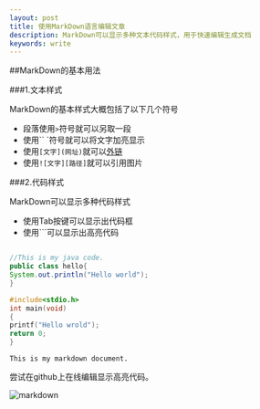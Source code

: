 ```yaml
---
layout: post
title: 使用MarkDown语言编辑文章
description: MarkDown可以显示多种文本代码样式，用于快速编辑生成文档
keywords: write
---
```


##MarkDown的基本用法

###1.文本样式

  MarkDown的基本样式大概包括了以下几个符号

* 段落使用`>`符号就可以另取一段
* 使用`` `符号就可以将文字加亮显示
* 使用`[文字](网址)`就可以[外链](http://wowubuntu.com/markdown/basic.html)
* 使用`![文字][路径]`就可以引用图片

###2.代码样式

MarkDown可以显示多种代码样式

* 使用Tab按键可以显示出代码框
* 使用```可以显示出高亮代码

```java

//This is my java code.
public class hello{
System.out.println("Hello world");
}

```

```c
#include<stdio.h>
int main(void)
{
printf("Hello wrold");
return 0;
}
```

    This is my markdown document.
    
尝试在github上在线编辑显示高亮代码。


![markdown](../../../static/images/markdown.jpg)
